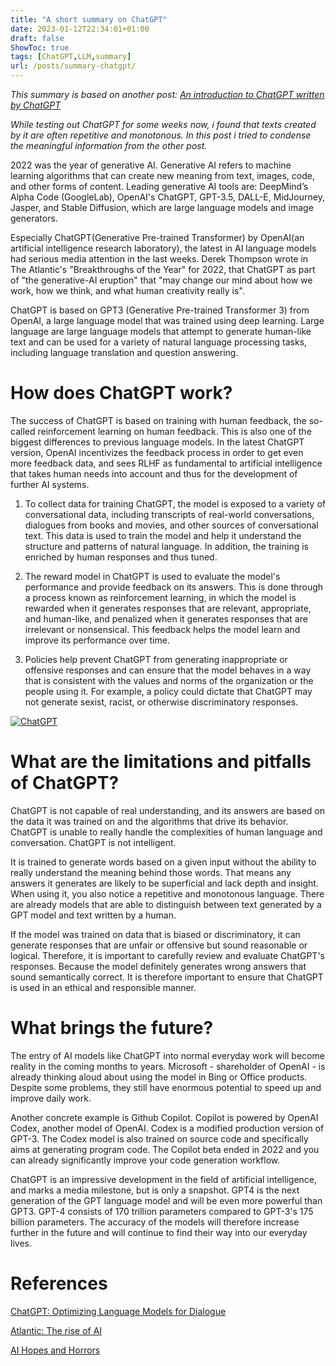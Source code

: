 ```yaml
---
title: "A short summary on ChatGPT"
date: 2023-01-12T22:34:01+01:00
draft: false
ShowToc: true
tags: [ChatGPT,LLM,summary]
url: /posts/summary-chatgpt/
---
```


*This summary is based on another post: [An introduction to ChatGPT written by ChatGPT](/posts/chatgpt-on-chatgpt)*

*While testing out ChatGPT for some weeks now, i found that texts created by it are often repetitive and monotonous. In this post i tried to condense the meaningful information from the other post.*

2022 was the year of generative AI. Generative AI refers to machine learning algorithms that can create new meaning from text, images, code, and other forms of content. Leading generative AI tools are: DeepMind’s Alpha Code (GoogleLab), OpenAI's ChatGPT, GPT-3.5, DALL-E, MidJourney, Jasper, and Stable Diffusion, which are large language models and image generators.

Especially ChatGPT(Generative Pre-trained Transformer) by OpenAI(an artificial intelligence research laboratory), the latest in AI language models had serious media attention in the last weeks.
Derek Thompson wrote in The Atlantic's "Breakthroughs of the Year" for 2022, that ChatGPT as part of "the generative-AI eruption" that "may change our mind about how we work, how we think, and what human creativity really is".

ChatGPT is based on GPT3 (Generative Pre-trained Transformer 3) from OpenAI, a large language model that was trained using deep learning. Large language are large language models that attempt to generate human-like text and can be used for a variety of natural language processing tasks, including language translation and question answering.

# How does ChatGPT work?

The success of ChatGPT is based on training with human feedback, the so-called reinforcement learning on human feedback. This is also one of the biggest differences to previous language models. In the latest ChatGPT version, OpenAI incentivizes the feedback process in order to get even more feedback data, and sees RLHF as fundamental to artificial intelligence that takes human needs into account and thus for the development of further AI systems.

1. To collect data for training ChatGPT, the model is exposed to a variety of conversational data, including transcripts of real-world conversations, dialogues from books and movies, and other sources of conversational text. This data is used to train the model and help it understand the structure and patterns of natural language. In addition, the training is enriched by human responses and thus tuned.

2. The reward model in ChatGPT is used to evaluate the model's performance and provide feedback on its answers. This is done through a process known as reinforcement learning, in which the model is rewarded when it generates responses that are relevant, appropriate, and human-like, and penalized when it generates responses that are irrelevant or nonsensical. This feedback helps the model learn and improve its performance over time.

3. Policies help prevent ChatGPT from generating inappropriate or offensive responses and can ensure that the model behaves in a way that is consistent with the values and norms of the organization or the people using it. For example, a policy could dictate that ChatGPT may not generate sexist, racist, or otherwise discriminatory responses.

[![ChatGPT](/posts/2023_01_07_intro_chatgpt/images/ChatGPT.png)](/posts/2023_01_07_intro_chatgpt/images/ChatGPT.png)

# What are the limitations and pitfalls of ChatGPT?

ChatGPT is not capable of real understanding, and its answers are based on the data it was trained on and the algorithms that drive its behavior. ChatGPT is unable to really handle the complexities of human language and conversation. ChatGPT is not intelligent.

It is trained to generate words based on a given input without the ability to really understand the meaning behind those words. That means any answers it generates are likely to be superficial and lack depth and insight. When using it, you also notice a repetitive and monotonous language. There are already models that are able to distinguish between text generated by a GPT model and text written by a human.

If the model was trained on data that is biased or discriminatory, it can generate responses that are unfair or offensive but sound reasonable or logical.
Therefore, it is important to carefully review and evaluate ChatGPT's responses. Because the model definitely generates wrong answers that sound semantically correct. It is therefore important to ensure that ChatGPT is used in an ethical and responsible manner.

# What brings the future?
The entry of AI models like ChatGPT into normal everyday work will become reality in the coming months to years. Microsoft - shareholder of OpenAI - is already thinking aloud about using the model in Bing or Office products. Despite some problems, they still have enormous potential to speed up and improve daily work.

Another concrete example is Github Copilot. Copilot is powered by OpenAI Codex, another model of OpenAI. Codex is a modified production version of GPT-3. The Codex model is also trained on source code and specifically aims at generating program code. The Copilot beta ended in 2022 and you can already significantly improve your code generation workflow.

ChatGPT is an impressive development in the field of artificial intelligence, and marks a media milestone, but is only a snapshot. GPT4 is the next generation of the GPT language model and will be even more powerful than GPT3. GPT-4 consists of 170 trillion parameters compared to GPT-3's 175 billion parameters. The accuracy of the models will therefore increase further in the future and will continue to find their way into our everyday lives.

# References

[ChatGPT: Optimizing Language Models for Dialogue](https://openai.com/blog/chatgpt/)

[Atlantic: The rise of AI](https://www.theatlantic.com/newsletters/archive/2022/12/why-the-rise-of-ai-is-the-most-important-story-of-the-year/672308/)

[AI Hopes and Horrors](https://www.forbes.com/sites/cindygordon/2022/12/30/ai-hopes-and-horrors/?sh=636a408a7abe)

